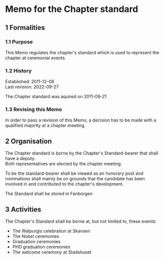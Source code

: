 # Memo for the Chapter standard

## 1 Formalities

### 1.1 Purpose

This Memo regulates the chapter's standard which is used to represent the chapter at ceremonial events.

### 1.2 History

Established: 2011-12-08  
Last revision: 2022-09-27

The Chapter standard was aquired on 2011-09-21

### 1.3 Revising this Memo

In order to pass a revision of this Memo, a decision has to be made with a qualified majority at a chapter meeting.

## 2 Organisation

The Chapter standard is borne by the Chapter's Standard-bearer that shall have a deputy.  
Both representatives are elected by the chapter meeting.

To be the standard-bearer shall be viewed as an honorary post and nominations shall mainly be on grounds that the candidate has been involved in and contributed to the chapter's development.

The Standard shall be stored in Fanborgen

## 3 Activities

The Chapter's Standard shall be borne at, but not limited to, these events:

- The Walpurgis celebration at Skansen  
- The Nobel ceremonies  
- Graduation ceremonies  
- PHD graduation ceremonies  
- The welcome ceremony at Stadshuset

